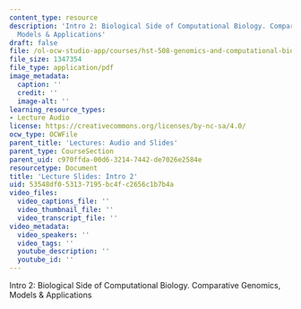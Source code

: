 ```yaml
---
content_type: resource
description: 'Intro 2: Biological Side of Computational Biology. Comparative Genomics,
  Models & Applications'
draft: false
file: /ol-ocw-studio-app/courses/hst-508-genomics-and-computational-biology-fall-2002/53548df053137195bc4fc2656c1b7b4a_02bsep24i2.pdf
file_size: 1347354
file_type: application/pdf
image_metadata:
  caption: ''
  credit: ''
  image-alt: ''
learning_resource_types:
- Lecture Audio
license: https://creativecommons.org/licenses/by-nc-sa/4.0/
ocw_type: OCWFile
parent_title: 'Lectures: Audio and Slides'
parent_type: CourseSection
parent_uid: c970ffda-00d6-3214-7442-de7026e2584e
resourcetype: Document
title: 'Lecture Slides: Intro 2'
uid: 53548df0-5313-7195-bc4f-c2656c1b7b4a
video_files:
  video_captions_file: ''
  video_thumbnail_file: ''
  video_transcript_file: ''
video_metadata:
  video_speakers: ''
  video_tags: ''
  youtube_description: ''
  youtube_id: ''
---
```

Intro 2: Biological Side of Computational Biology. Comparative Genomics, Models & Applications